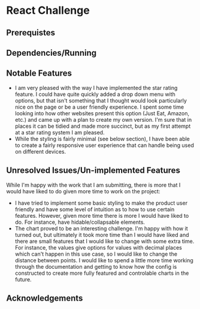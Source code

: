 # React Challenge

## Prerequistes

## Dependencies/Running

## Notable Features

- I am very pleased with the way I have implemented the star rating feature. I could have quite quickly added a drop down menu with options, but that isn't something that I thought would look particularly nice on the page or be a user friendly experience. I spent some time looking into how other websites present this option (Just Eat, Amazon, etc.) and came up with a plan to create my own version. I'm sure that in places it can be tidied and made more succinct, but as my first attempt at a star rating system I am pleased.
- While the styling is fairly minimal (see below section), I have been able to create a fairly responsive user experience that can handle being used on different devices.

## Unresolved Issues/Un-implemented Features

While I'm happy with the work that I am submitting, there is more that I would have liked to do given more time to work on the project:

- I have tried to implement some basic styling to make the product user friendly and have some level of intuition as to how to use certain features. However, given more time there is more I would have liked to do. For instance, have hidable/collapsable elements.
- The chart proved to be an interesting challenge. I'm happy with how it turned out, but ultimately it took more time than I would have liked and there are small features that I would like to change with some extra time. For instance, the values give options for values with decimal places which can't happen in this use case, so I would like to change the distance between points. I would like to spend a little more time working through the documentation and getting to know how the config is constructed to create more fully featured and controlable charts in the future.

## Acknowledgements

